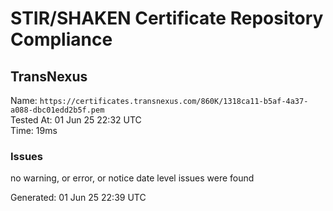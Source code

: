 # STIR/SHAKEN Certificate Repository Compliance

## TransNexus

Name: `https://certificates.transnexus.com/860K/1318ca11-b5af-4a37-a088-dbc01edd2b5f.pem`\
Tested At: 01 Jun 25 22:32 UTC\
Time: 19ms

### Issues

no warning, or error, or notice date level issues were found

Generated: 01 Jun 25 22:39 UTC